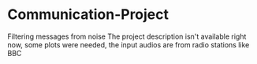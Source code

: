 # Communication-Project
Filtering messages from noise
The project description isn't available right now, some plots were needed, the input audios are from radio stations like BBC
